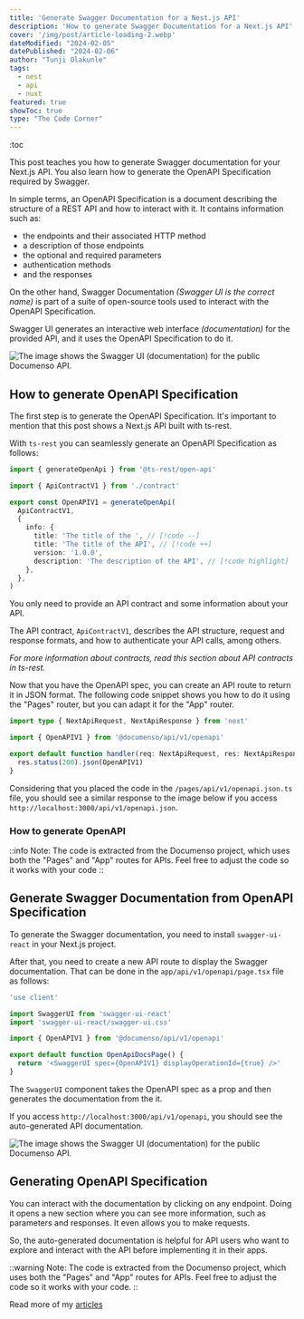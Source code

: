 ```yaml
---
title: 'Generate Swagger Documentation for a Nest.js API'
description: 'How to generate Swagger Documentation for a Next.js API'
cover: '/img/post/article-loading-2.webp'
dateModified: "2024-02-05"
datePublished: "2024-02-06"
author: "Tunji Olakunle"
tags:
  - nest
  - api
  - nuxt
featured: true
showToc: true
type: "The Code Corner"
---
```


:toc

This post teaches you how to generate Swagger documentation for your Next.js API. You also learn how to generate the OpenAPI Specification required by Swagger.
<!--more-->

In simple terms, an OpenAPI Specification is a document describing the structure of a REST API and how to interact with it. It contains information such as:

- the endpoints and their associated HTTP method
- a description of those endpoints
- the optional and required parameters
- authentication methods
- and the responses

On the other hand, Swagger Documentation _(Swagger UI is the correct name)_ is part of a suite of open-source tools used to interact with the OpenAPI Specification.

Swagger UI generates an interactive web interface _(documentation)_ for the provided API, and it uses the OpenAPI Specification to do it.

![The image shows the Swagger UI (documentation) for the public Documenso API.](/post/openapi.webp)

## How to generate OpenAPI Specification

The first step is to generate the OpenAPI Specification. It's important to mention that this post shows a Next.js API built with ts-rest.

With `ts-rest` you can seamlessly generate an OpenAPI Specification as follows:

```ts [/server/contract.ts]
import { generateOpenApi } from '@ts-rest/open-api'

import { ApiContractV1 } from './contract'

export const OpenAPIV1 = generateOpenApi(
  ApiContractV1,
  {
    info: {
      title: 'The title of the ', // [!code --]
      title: 'The title of the API', // [!code ++]
      version: '1.0.0',
      description: 'The description of the API', // [!code highlight]
    },
  },
)
```

You only need to provide an API contract and some information about your API.

The API contract, `ApiContractV1`, describes the API structure, request and response formats, and how to authenticate your API calls, among others.

_For more information about contracts, read this section about API contracts in ts-rest._

Now that you have the OpenAPI spec, you can create an API route to return it in JSON format. The following code snippet shows you how to do it using the "Pages" router, but you can adapt it for the "App" router.

```ts []
import type { NextApiRequest, NextApiResponse } from 'next'

import { OpenAPIV1 } from '@documenso/api/v1/openapi'

export default function handler(req: NextApiRequest, res: NextApiResponse) {
  res.status(200).json(OpenAPIV1)
}
```
Considering that you placed the code in the `/pages/api/v1/openapi.json.ts` file, you should see a similar response to the image below if you access `http://localhost:3000/api/v1/openapi.json`.

### How to generate OpenAPI

::info
 Note: The code is extracted from the Documenso project, which uses both the "Pages" and "App" routes for APIs. Feel free to adjust the code so it works with your code
::

## Generate Swagger Documentation from OpenAPI Specification

To generate the Swagger documentation, you need to install `swagger-ui-react` in your Next.js project.

After that, you need to create a new API route to display the Swagger documentation. That can be done in the `app/api/v1/openapi/page.tsx` file as follows:

```ts [app/api/v1/openapi/page.tsx]
'use client'

import SwaggerUI from 'swagger-ui-react'
import 'swagger-ui-react/swagger-ui.css'

import { OpenAPIV1 } from '@documenso/api/v1/openapi'

export default function OpenApiDocsPage() {
  return '<SwaggerUI spec={OpenAPIV1} displayOperationId={true} />'
}
```

The `SwaggerUI` component takes the OpenAPI spec as a prop and then generates the documentation from the it.

If you access `http://localhost:3000/api/v1/openapi`, you should see the auto-generated API documentation.

![The image shows the Swagger UI (documentation) for the public Documenso API.](/post/openapi.webp)

## Generating OpenAPI Specification

You can interact with the documentation by clicking on any endpoint. Doing it opens a new section where you can see more information, such as parameters and responses. It even allows you to make requests.

So, the auto-generated documentation is helpful for API users who want to explore and interact with the API before implementing it in their apps.

::warning
 Note: The code is extracted from the Documenso project, which uses both the "Pages" and "App" routes for APIs. Feel free to adjust the code so it works with your code.
::

Read more of my [articles](/articles)
